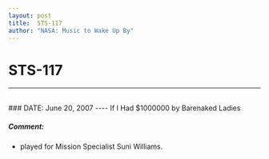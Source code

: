 ```yaml
---
layout: post
title:  STS-117
author: "NASA: Music to Wake Up By"
---
```


# STS-117
----
<br/>
### DATE: June 20, 2007
----
If I Had $1000000 by Barenaked Ladies

##### Comment:
* played for Mission Specialist Suni Williams.
